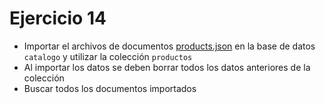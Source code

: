 # Ejercicio 14

* Importar el archivos de documentos [products.json](../../../assets/db/fixtures/products.json) en la base de datos `catalogo` y utilizar la colección `productos`
* Al importar los datos se deben borrar todos los datos anteriores de la colección
* Buscar todos los documentos importados